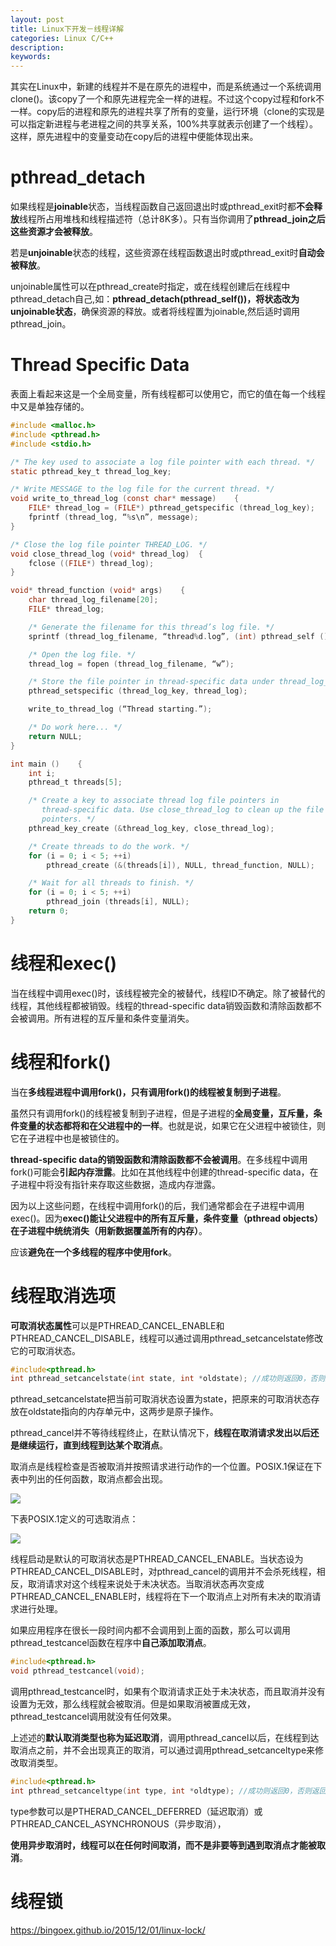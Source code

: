 ```yaml
---
layout: post
title: Linux下开发－线程详解
categories: Linux C/C++
description: 
keywords: 
---
```




其实在Linux中，新建的线程并不是在原先的进程中，而是系统通过一个系统调用clone()。该copy了一个和原先进程完全一样的进程。不过这个copy过程和fork不一样。copy后的进程和原先的进程共享了所有的变量，运行环境（clone的实现是可以指定新进程与老进程之间的共享关系，100%共享就表示创建了一个线程）。这样，原先进程中的变量变动在copy后的进程中便能体现出来。



# pthread_detach

如果线程是**joinable**状态，当线程函数自己返回退出时或pthread_exit时都**不会释放**线程所占用堆栈和线程描述符（总计8K多）。只有当你调用了**pthread_join之后这些资源才会被释放**。 

若是**unjoinable**状态的线程，这些资源在线程函数退出时或pthread_exit时**自动会被释放**。

unjoinable属性可以在pthread_create时指定，或在线程创建后在线程中pthread_detach自己,如：**pthread_detach(pthread_self())，将状态改为unjoinable状态**，确保资源的释放。或者将线程置为joinable,然后适时调用pthread_join。



# Thread Specific Data

表面上看起来这是一个全局变量，所有线程都可以使用它，而它的值在每一个线程中又是单独存储的。
```c
#include <malloc.h>  
#include <pthread.h>    
#include <stdio.h>  

/* The key used to associate a log file pointer with each thread. */    
static pthread_key_t thread_log_key;  

/* Write MESSAGE to the log file for the current thread. */    
void write_to_thread_log (const char* message)    {  
    FILE* thread_log = (FILE*) pthread_getspecific (thread_log_key);   
    fprintf (thread_log, “%s\n”, message);  
}  

/* Close the log file pointer THREAD_LOG. */    
void close_thread_log (void* thread_log)  {  
    fclose ((FILE*) thread_log);      
}  

void* thread_function (void* args)    {  
    char thread_log_filename[20];    
    FILE* thread_log;  

    /* Generate the filename for this thread’s log file. */    
    sprintf (thread_log_filename, “thread%d.log”, (int) pthread_self ());  

    /* Open the log file. */    
    thread_log = fopen (thread_log_filename, “w”);  

    /* Store the file pointer in thread-specific data under thread_log_key. */    
    pthread_setspecific (thread_log_key, thread_log);  

    write_to_thread_log (“Thread starting.”);  

    /* Do work here... */    
    return NULL;  
}  

int main ()    {    
    int i;    
    pthread_t threads[5];  

    /* Create a key to associate thread log file pointers in  
       thread-specific data. Use close_thread_log to clean up the file  
       pointers. */    
    pthread_key_create (&thread_log_key, close_thread_log);  

    /* Create threads to do the work. */    
    for (i = 0; i < 5; ++i)  
        pthread_create (&(threads[i]), NULL, thread_function, NULL);  

    /* Wait for all threads to finish. */    
    for (i = 0; i < 5; ++i)    
        pthread_join (threads[i], NULL);  
    return 0;    
}    
```



# 线程和exec()

当在线程中调用exec()时，该线程被完全的被替代，线程ID不确定。除了被替代的线程，其他线程都被销毁。线程的thread-specific data销毁函数和清除函数都不会被调用。所有进程的互斥量和条件变量消失。



# 线程和fork()

当在**多线程进程中调用fork()，只有调用fork()的线程被复制到子进程**。

虽然只有调用fork()的线程被复制到子进程，但是子进程的**全局变量，互斥量，条件变量的状态都将和在父进程中的一样**。也就是说，如果它在父进程中被锁住，则它在子进程中也是被锁住的。

**thread-specific data的销毁函数和清除函数都不会被调用**。在多线程中调用fork()可能会**引起内存泄露**。比如在其他线程中创建的thread-specific data，在子进程中将没有指针来存取这些数据，造成内存泄露。

因为以上这些问题，在线程中调用fork()的后，我们通常都会在子进程中调用exec()。因为**exec()能让父进程中的所有互斥量，条件变量（pthread objects）在子进程中统统消失（用新数据覆盖所有的内存）**。

应该**避免在一个多线程的程序中使用fork**。



# 线程取消选项

**可取消状态属性**可以是PTHREAD_CANCEL_ENABLE和PTHREAD_CANCEL_DISABLE，线程可以通过调用pthread_setcancelstate修改它的可取消状态。

```c
#include<pthread.h>  
int pthread_setcancelstate(int state, int *oldstate); //成功则返回0，否则返回错误编号。  
```
pthread_setcancelstate把当前可取消状态设置为state，把原来的可取消状态存放在oldstate指向的内存单元中，这两步是原子操作。

pthread_cancel并不等待线程终止，在默认情况下，**线程在取消请求发出以后还是继续运行，直到线程到达某个取消点**。

取消点是线程检查是否被取消并按照请求进行动作的一个位置。POSIX.1保证在下表中列出的任何函数，取消点都会出现。

![](/images/posts/2015-12-14-linux-c-thread.md/1.png)

下表POSIX.1定义的可选取消点：

![](/images/posts/2015-12-14-linux-c-thread.md/2.png)

线程启动是默认的可取消状态是PTHREAD_CANCEL_ENABLE。当状态设为PTHREAD_CANCEL_DISABLE时，对pthread_cancel的调用并不会杀死线程，相反，取消请求对这个线程来说处于未决状态。当取消状态再次变成PTHREAD_CANCEL_ENABLE时，线程将在下一个取消点上对所有未决的取消请求进行处理。

如果应用程序在很长一段时间内都不会调用到上面的函数，那么可以调用pthread_testcancel函数在程序中**自己添加取消点**。
```c
#include<pthread.h>  
void pthread_testcancel(void); 
```
调用pthread_testcancel时，如果有个取消请求正处于未决状态，而且取消并没有设置为无效，那么线程就会被取消。但是如果取消被置成无效，pthread_testcancel调用就没有任何效果。

上述述的**默认取消类型也称为延迟取消**，调用pthread_cancel以后，在线程到达取消点之前，并不会出现真正的取消，可以通过调用pthread_setcanceltype来修改取消类型。
```c
#include<pthread.h>  
int pthread_setcanceltype(int type, int *oldtype); //成功则返回0，否则返回错误编号。  
```
type参数可以是PTHERAD_CANCEL_DEFERRED（延迟取消）或PTHREAD_CANCEL_ASYNCHRONOUS（异步取消），

**使用异步取消时，线程可以在任何时间取消，而不是非要等到遇到取消点才能被取消**。



# 线程锁

<https://bingoex.github.io/2015/12/01/linux-lock/>







